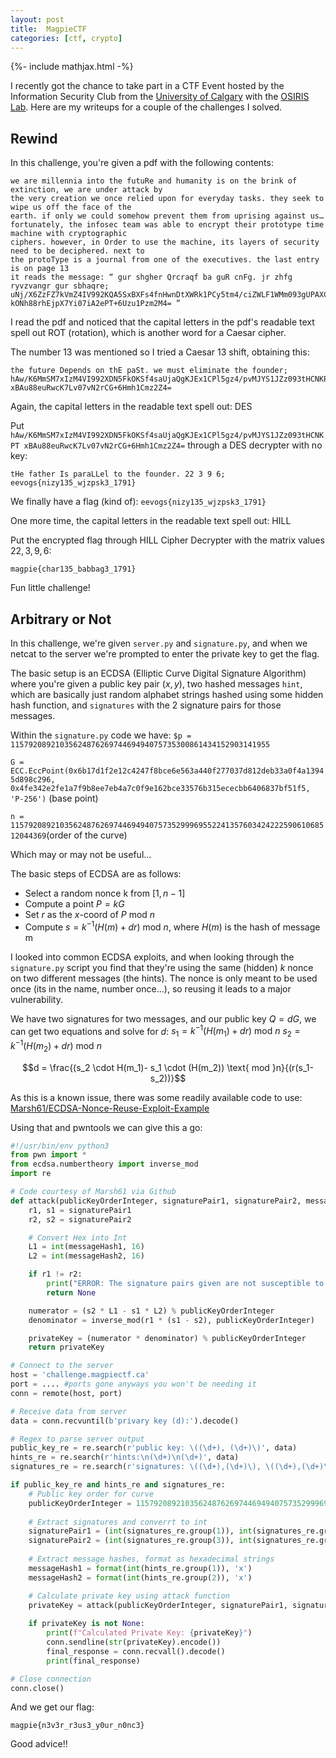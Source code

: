 ```yaml
---
layout: post
title:  MagpieCTF
categories: [ctf, crypto]
---
```

{%- include mathjax.html -%}


I recently got the chance to take part in a CTF Event hosted by the Information Security Club from the [University of Calgary](https://magpiectf.ca/) with the [OSIRIS Lab](https://osiris.cyber.nyu.edu/). Here are my writeups for a couple of the challenges I solved. 


## Rewind

In this challenge, you're given a pdf with the following contents:

```
we are millennia into the futuRe and humanity is on the brink of extinction, we are under attack by
the very creation we once relied upon for everyday tasks. they seek to wipe us off the face of the
earth. if only we could somehow prevent them from uprising against us…
fortunately, the infosec team was able to encrypt their prototype time machine with cryptographic
ciphers. however, in Order to use the machine, its layers of security need to be deciphered. next to
the protoType is a journal from one of the executives. the last entry is on page 13
it reads the message: “ gur shgher Qrcraqf ba guR cnFg. jr zhfg ryvzvangr gur sbhaqre;
uNj/X6ZzFZ7kVmZ4IV992KQA5SxBXFs4fnHwnDtXWRk1PCy5tm4/ciZWLF1WMm093gUPAXCG
kONh88rhEjpX7Yi07iA2ePT+6Uzu1Pzm2M4= ”
```

I read the pdf and noticed that the capital letters in the pdf's readable text spell out ROT (rotation), which is another word for a Caesar cipher.

The number 13 was mentioned so I tried a Caesar 13 shift, obtaining this:

```
the future Depends on thE paSt. we must eliminate the founder;
hAw/K6MmSM7xIzM4VI992XDN5FkOKSf4saUjaQgKJEx1CPl5gz4/pvMJYS1JZz093tHCNKPT
xBAu88euRwcK7Lv07vN2rCG+6Hmh1Cmz2Z4=
```

Again, the capital letters in the readable text spell out: DES

Put `hAw/K6MmSM7xIzM4VI992XDN5FkOKSf4saUjaQgKJEx1CPl5gz4/pvMJYS1JZz093tHCNKPT
xBAu88euRwcK7Lv07vN2rCG+6Hmh1Cmz2Z4=` through a DES decrypter with no key:

```
tHe father Is paraLLel to the founder. 22 3 9 6; eevogs{nizy135_wjzpsk3_1791}
```

We finally have a flag (kind of): `eevogs{nizy135_wjzpsk3_1791}`

One more time, the capital letters in the readable text spell out: HILL

Put the encrypted flag through HILL Cipher Decrypter with the matrix values ${22,3,9,6}$:

`magpie{char135_babbag3_1791}`

Fun little challenge!

## Arbitrary or Not

In this challenge, we're given `server.py` and `signature.py`, and when we netcat to the server we're prompted to enter the private key to get the flag.

The basic setup is an ECDSA (Elliptic Curve Digital Signature Algorithm) where you're given a public key pair <span>$(x,y)$</span>, two hashed messages `hint`, which are basically just random alphabet strings hashed using some hidden hash function, and `signatures` with the 2 signature pairs for those messages.

Within the `signature.py` code we have:
`$p = 1157920892103562487626974469494075735300861434152903141955`

`G = ECC.EccPoint(0x6b17d1f2e12c4247f8bce6e563a440f277037d812deb33a0f4a13945d898c296, 0x4fe342e2fe1a7f9b8ee7eb4a7c0f9e162bce33576b315ececbb6406837bf51f5, 'P-256')` (base point)

`n = 115792089210356248762697446949407573529996955224135760342422259061068512044369`(order of the curve)

Which may or may not be useful...

The basic steps of ECDSA are as follows:

- Select a random nonce <span>k</span> from <span>$[1,n-1]$</span>
- Compute a point <span>$P= kG$</span>
- Set <span>$r$</span> as the <span>$x$</span>-coord of <span>$P \text{ mod }n$</span>
- Compute <span>$s= k^{-1} (H(m)+dr) \text{ mod } n$</span>, where <span>$H(m)$</span> is the hash of  message <span>m</span>


I looked into common ECDSA exploits, and when looking through the `signature.py` script you find that they're using the same (hidden) <span>$k$</span> nonce on two different messages (the hints). The nonce is only meant to be used once (its in the name, number once...), so reusing it leads to a major vulnerability.

We have two signatures for two messages, and our public key $Q=dG$, we can get two equations and solve for <span>$d$</span>:
<span>$s_1 = k^{-1}(H(m_1)+dr) \text{ mod }n$</span>
<span>$s_2 = k^{-1}(H(m_2)+dr) \text{ mod }n$</span>

$$d =  \frac{(s_2 \cdot H(m_1)- s_1 \cdot (H(m_2)) \text{ mod }n}{(r(s_1-s_2))}$$

As this is a known issue, there was some readily available code to use: [Marsh61/ECDSA-Nonce-Reuse-Exploit-Example](https://github.com/Marsh61/ECDSA-Nonce-Reuse-Exploit-Example)

Using that and pwntools we can give this a go:

```python
#!/usr/bin/env python3
from pwn import *
from ecdsa.numbertheory import inverse_mod
import re

# Code courtesy of Marsh61 via Github
def attack(publicKeyOrderInteger, signaturePair1, signaturePair2, messageHash1, messageHash2): 
    r1, s1 = signaturePair1
    r2, s2 = signaturePair2

    # Convert Hex into Int
    L1 = int(messageHash1, 16)
    L2 = int(messageHash2, 16)

    if r1 != r2:
        print("ERROR: The signature pairs given are not susceptible to this attack")
        return None

    numerator = (s2 * L1 - s1 * L2) % publicKeyOrderInteger
    denominator = inverse_mod(r1 * (s1 - s2), publicKeyOrderInteger)

    privateKey = (numerator * denominator) % publicKeyOrderInteger
    return privateKey

# Connect to the server
host = 'challenge.magpiectf.ca'
port = .... #ports gone anyways you won't be needing it
conn = remote(host, port)

# Receive data from server
data = conn.recvuntil(b'privary key (d):').decode()

# Regex to parse server output
public_key_re = re.search(r'public key: \((\d+), (\d+)\)', data)
hints_re = re.search(r'hints:\n(\d+)\n(\d+)', data)
signatures_re = re.search(r'signatures: \((\d+),(\d+)\), \((\d+),(\d+)\)', data)

if public_key_re and hints_re and signatures_re:
    # Public key order for curve
    publicKeyOrderInteger = 115792089210356248762697446949407573529996955224135760342422259061068512044369
    
    # Extract signatures and converrt to int
    signaturePair1 = (int(signatures_re.group(1)), int(signatures_re.group(2)))
    signaturePair2 = (int(signatures_re.group(3)), int(signatures_re.group(4)))
    
    # Extract message hashes, format as hexadecimal strings
    messageHash1 = format(int(hints_re.group(1)), 'x')
    messageHash2 = format(int(hints_re.group(2)), 'x')

    # Calculate private key using attack function
    privateKey = attack(publicKeyOrderInteger, signaturePair1, signaturePair2, messageHash1, messageHash2)
    
    if privateKey is not None:
        print(f"Calculated Private Key: {privateKey}")
        conn.sendline(str(privateKey).encode())
        final_response = conn.recvall().decode()
        print(final_response)

# Close connection
conn.close()
```
And we get our flag:

`magpie{n3v3r_r3us3_y0ur_n0nc3}`

Good advice!!
